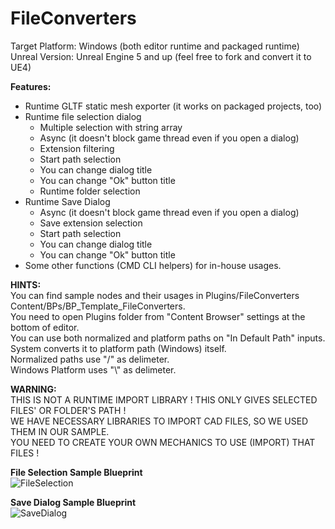 # FileConverters
 
Target Platform: Windows (both editor runtime and packaged runtime)
Unreal Version: Unreal Engine 5 and up (feel free to fork and convert it to UE4)

**Features:**<br>
- Runtime GLTF static mesh exporter (it works on packaged projects, too)
- Runtime file selection dialog
	- Multiple selection with string array
	- Async (it doesn't block game thread even if you open a dialog)
	- Extension filtering
	- Start path selection
	- You can change dialog title
	- You can change "Ok" button title
	- Runtime folder selection
- Runtime Save Dialog
	- Async (it doesn't block game thread even if you open a dialog) 
	- Save extension selection
	- Start path selection
	- You can change dialog title
	- You can change "Ok" button title
- Some other functions (CMD CLI helpers) for in-house usages.

**HINTS:**<br>
You can find sample nodes and their usages in Plugins/FileConverters Content/BPs/BP_Template_FileConverters.<br>
You need to open Plugins folder from "Content Browser" settings at the bottom of editor.<br>
You can use both normalized and platform paths on "In Default Path" inputs. System converts it to platform path (Windows) itself.<br>
Normalized paths use "/" as delimeter.<br>
Windows Platform uses "\\" as delimeter.<br>

**WARNING:**<br>
THIS IS NOT A RUNTIME IMPORT LIBRARY ! THIS ONLY GIVES SELECTED FILES' OR FOLDER'S PATH !<br>
WE HAVE NECESSARY LIBRARIES TO IMPORT CAD FILES, SO WE USED THEM IN OUR SAMPLE.<br>
YOU NEED TO CREATE YOUR OWN MECHANICS TO USE (IMPORT) THAT FILES !<br>

**File Selection Sample Blueprint**<br>
![FileSelection](https://user-images.githubusercontent.com/10528447/201652963-b730b091-3be8-47e6-a534-33eb607d8880.jpg)

**Save Dialog Sample Blueprint**<br>
![SaveDialog](https://user-images.githubusercontent.com/10528447/201652972-f93f7351-f665-4f24-ab5a-7e75b249dd22.jpg)
